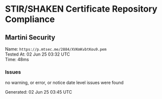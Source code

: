 # STIR/SHAKEN Certificate Repository Compliance

## Martini Security

Name: `https://p.mtsec.me/2884/XVKmKvbtKou9.pem`\
Tested At: 02 Jun 25 03:32 UTC\
Time: 48ms

### Issues

no warning, or error, or notice date level issues were found

Generated: 02 Jun 25 03:45 UTC